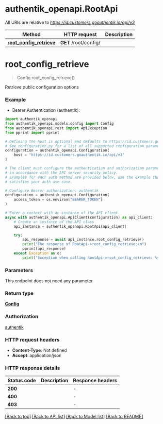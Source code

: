 # authentik_openapi.RootApi

All URIs are relative to *https://id.customers.goauthentik.io/api/v3*

Method | HTTP request | Description
------------- | ------------- | -------------
[**root_config_retrieve**](RootApi.md#root_config_retrieve) | **GET** /root/config/ | 


# **root_config_retrieve**
> Config root_config_retrieve()



Retrieve public configuration options

### Example

* Bearer Authentication (authentik):

```python
import authentik_openapi
from authentik_openapi.models.config import Config
from authentik_openapi.rest import ApiException
from pprint import pprint

# Defining the host is optional and defaults to https://id.customers.goauthentik.io/api/v3
# See configuration.py for a list of all supported configuration parameters.
configuration = authentik_openapi.Configuration(
    host = "https://id.customers.goauthentik.io/api/v3"
)

# The client must configure the authentication and authorization parameters
# in accordance with the API server security policy.
# Examples for each auth method are provided below, use the example that
# satisfies your auth use case.

# Configure Bearer authorization: authentik
configuration = authentik_openapi.Configuration(
    access_token = os.environ["BEARER_TOKEN"]
)

# Enter a context with an instance of the API client
async with authentik_openapi.ApiClient(configuration) as api_client:
    # Create an instance of the API class
    api_instance = authentik_openapi.RootApi(api_client)

    try:
        api_response = await api_instance.root_config_retrieve()
        print("The response of RootApi->root_config_retrieve:\n")
        pprint(api_response)
    except Exception as e:
        print("Exception when calling RootApi->root_config_retrieve: %s\n" % e)
```



### Parameters

This endpoint does not need any parameter.

### Return type

[**Config**](Config.md)

### Authorization

[authentik](../README.md#authentik)

### HTTP request headers

 - **Content-Type**: Not defined
 - **Accept**: application/json

### HTTP response details

| Status code | Description | Response headers |
|-------------|-------------|------------------|
**200** |  |  -  |
**400** |  |  -  |
**403** |  |  -  |

[[Back to top]](#) [[Back to API list]](../README.md#documentation-for-api-endpoints) [[Back to Model list]](../README.md#documentation-for-models) [[Back to README]](../README.md)

